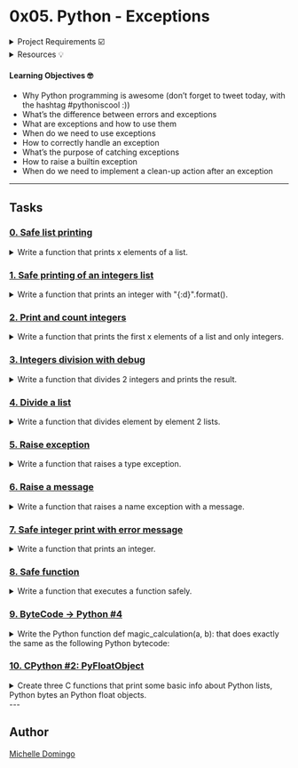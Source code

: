 # 0x05. Python - Exceptions

<details><summary>Project Requirements ☑️</summary>

- Allowed editors: vi, vim, emacs
- All your files will be executed on Ubuntu 14.04 LTS using MySQL 5.7 (version 5.7.8-rc)
- All your files should end with a new line
- All your SQL queries should have a comment just before (i.e. syntax above)
- All your files should start by a comment describing the task
- All SQL keywords should be in uppercase (SELECT, WHERE…)
- A README.md file, at the root of the folder of the project, is mandatory
- The length of your files will be tested using wc
</details>

<details><summary>Resources 💡</summary>

* [Errors and Exceptions](https://docs.python.org/3/tutorial/errors.html)
* [Learn to Program 11 Static & Exception Handling (starting at minute 7)](https://www.youtube.com/watch?v=7vbgD-3s-w4)
</details>

#### Learning Objectives 🤓

* Why Python programming is awesome (don’t forget to tweet today, with the hashtag #pythoniscool :))
* What’s the difference between errors and exceptions
* What are exceptions and how to use them
* When do we need to use exceptions
* How to correctly handle an exception
* What’s the purpose of catching exceptions
* How to raise a builtin exception
* When do we need to implement a clean-up action after an exception

---
## Tasks

### [0. Safe list printing](./0-safe_print_list.py)
<details><summary>Write a function that prints x elements of a list.</summary><br>

* 
```

```
</details>

### [1. Safe printing of an integers list](./1-safe_print_integer.py)
<details><summary>Write a function that prints an integer with "{:d}".format().</summary><br>

* 
```

```
</details>

### [2. Print and count integers](./2-safe_print_list_integers.py)
<details><summary>Write a function that prints the first x elements of a list and only integers.</summary><br>

* 
```

```
</details>

### [3. Integers division with debug](./3-safe_print_division.py)
<details><summary>Write a function that divides 2 integers and prints the result.</summary><br>

* 
```

```
</details>

### [4. Divide a list](./4-list_division.py)
<details><summary>Write a function that divides element by element 2 lists.</summary><br>

* 
```

```
</details>

### [5. Raise exception](./5-raise_exception.py)
<details><summary>Write a function that raises a type exception.</summary><br>

* 
```

```
</details>

### [6. Raise a message](./6-raise_exception_msg.py)
<details><summary>Write a function that raises a name exception with a message.</summary><br>

* 
```

```
</details>

### [7. Safe integer print with error message](./100-safe_print_integer_err.py)
<details><summary>Write a function that prints an integer.</summary><br>

* 
```

```
</details>

### [8. Safe function](./101-safe_function.py)
<details><summary>Write a function that executes a function safely. </summary><br>

*  
```

```
</details>

### [9. ByteCode -> Python #4](./102-magic_calculation.py)
<details><summary>Write the Python function def magic_calculation(a, b): that does exactly the same as the following Python bytecode:</summary><br>

* 
```

```
</details>

### [10. CPython #2: PyFloatObject](./103-python.c)
<details><summary>Create three C functions that print some basic info about Python lists, Python bytes an Python float objects.</summary><br>

* 

Python lists:
```

```
</details>
---

## Author
[Michelle Domingo](https://github.com/michedomingo)
